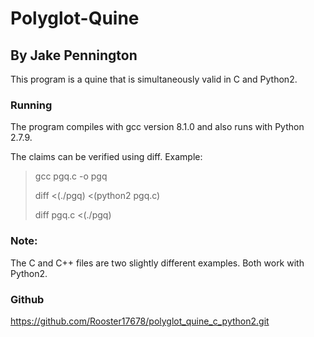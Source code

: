 Polyglot-Quine
==============

By Jake Pennington
------------------

This program is a quine that is simultaneously valid in C and Python2.

### Running

The program compiles with gcc version 8.1.0 and also runs with Python 2.7.9.

The claims can be verified using diff.
Example:

> gcc pgq.c -o pgq
>
> diff <(./pgq) <(python2 pgq.c)
>
> diff pgq.c <(./pgq)

### Note:

The C and C++ files are two slightly different examples.  Both work with Python2.

### Github

https://github.com/Rooster17678/polyglot_quine_c_python2.git
